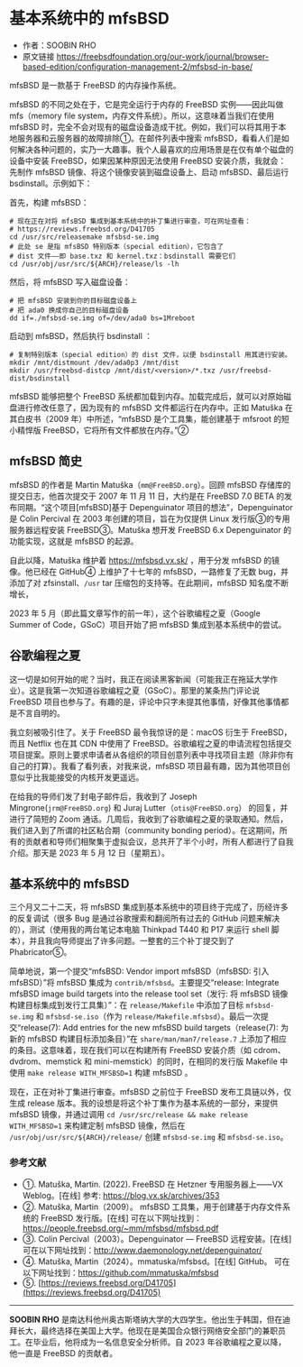 # 基本系统中的 mfsBSD

- 作者：SOOBIN RHO
- 原文链接 <https://freebsdfoundation.org/our-work/journal/browser-based-edition/configuration-management-2/mfsbsd-in-base/>


mfsBSD 是一款基于 FreeBSD 的内存操作系统。

mfsBSD 的不同之处在于，它是完全运行于内存的 FreeBSD 实例——因此叫做 mfs（memory file system，内存文件系统）。所以，这意味着当我们在使用 mfsBSD 时，完全不会对现有的磁盘设备造成干扰。例如，我们可以将其用于本地服务器和云服务器的故障排除①。在邮件列表中搜索 mfsBSD，看看人们是如何解决各种问题的，实乃一大趣事。我个人最喜欢的应用场景是在仅有单个磁盘的设备中安装 FreeBSD，如果因某种原因无法使用 FreeBSD 安装介质，我就会：先制作 mfsBSD 镜像、将这个镜像安装到磁盘设备上、启动 mfsBSD、最后运行 bsdinstall。示例如下：

 首先，构建 mfsBSD：

```
# 现在正在对将 mfsBSD 集成到基本系统中的补丁集进行审查，可在网址查看：
# https://reviews.freebsd.org/D41705
cd /usr/src/releasemake mfsbsd-se.img
# 此处 se 是指 mfsBSD 特别版本（special edition），它包含了
# dist 文件——即 base.txz 和 kernel.txz：bsdinstall 需要它们
cd /usr/obj/usr/src/${ARCH}/release/ls -lh
```

然后，将 mfsBSD 写入磁盘设备：

```
# 把 mfsBSD 安装到你的目标磁盘设备上
# 把 ada0 换成你自己的目标磁盘设备
dd if=./mfsbsd-se.img of=/dev/ada0 bs=1Mreboot
```

启动到 mfsBSD，然后执行 bsdinstall ：

```
# 复制特别版本（special edition）的 dist 文件，以便 bsdinstall 用其进行安装。
mkdir /mnt/distmount /dev/ada0p3 /mnt/dist
mkdir /usr/freebsd-distcp /mnt/dist/<version>/*.txz /usr/freebsd-dist/bsdinstall
```

mfsBSD 能够把整个 FreeBSD 系统都加载到内存。加载完成后，就可以对原始磁盘进行修改任意了，因为现有的 mfsBSD 文件都运行在内存中。正如 Matuška 在其白皮书（2009 年）中所述，“mfsBSD 是个工具集，能创建基于 mfsroot 的短小精悍版 FreeBSD，它将所有文件都放在内存。”②

## mfsBSD 简史

mfsBSD 的作者是 Martin Matuška（`mm@FreeBSD.org`）。回顾 mfsBSD 存储库的提交日志，他首次提交于 2007 年 11 月 11 日，大约是在 FreeBSD 7.0 BETA 的发布同期。“这个项目[mfsBSD]基于 Depenguinator 项目的想法”，Depenguinator 是 Colin Percival 在 2003 年创建的项目，旨在为仅提供 Linux 发行版③的专用服务器远程安装 FreeBSD③。Matuška 想开发 FreeBSD 6.x Depenguinator 的功能实现，这就是 mfsBSD 的起源。

自此以降，Matuška 维护着 <https://mfsbsd.vx.sk/> ，用于分发 mfsBSD 的镜像。他已经在 GitHub④ 上维护了十七年的 mfsBSD，一路修复了无数 bug，并添加了对 zfsinstall、`/usr` tar 压缩包的支持等。在此期间，mfsBSD 知名度不断增长，

2023 年 5 月（即此篇文章写作的前一年），这个谷歌编程之夏（Google Summer of Code，GSoC）项目开始了把 mfsBSD 集成到基本系统中的尝试。

## 谷歌编程之夏

这一切是如何开始的呢？当时，我正在阅读黑客新闻（可能我正在拖延大学作业）。这是我第一次知道谷歌编程之夏（GSoC）。那里的某条热门评论说 FreeBSD 项目也参与了。有趣的是，评论中只字未提其他事情，好像其他事情都是不言自明的。

我立刻被吸引住了。关于 FreeBSD 最令我惊讶的是：macOS 衍生于 FreeBSD，而且 Netflix 也在其 CDN 中使用了 FreeBSD。谷歌编程之夏的申请流程包括提交项目提案。原则上要求申请者从各组织的项目创意列表中寻找项目主题（除非你有自己的打算）。我看了看列表，对我来说，mfsBSD 项目最有趣，因为其他项目创意似乎比我能接受的内核开发更遥远。

在给我的导师们发了封电子邮件后，我收到了 Joseph Mingrone(`jrm@FreeBSD.org`) 和 Juraj Lutter（`otis@FreeBSD.org`） 的回复，并进行了简短的 Zoom 通话。几周后，我收到了谷歌编程之夏的录取通知。然后，我们进入到了所谓的社区粘合期（community bonding period）。在这期间，所有的贡献者和导师们相聚集于虚拟会议，总共开了半个小时，所有人都进行了自我介绍。那天是 2023 年 5 月 12 日（星期五）。

## 基本系统中的 mfsBSD

三个月又二十二天，将 mfsBSD 集成到基本系统中的项目终于完成了，历经许多的反复调试（很多 Bug 是通过谷歌搜索和翻阅所有过去的 GitHub 问题来解决的），测试（使用我的两台笔记本电脑 Thinkpad T440 和 P17 来运行 shell 脚本），并且我向导师提出了许多问题。一整套的三个补丁提交到了 Phabricator⑤。

简单地说，第一个提交“mfsBSD: Vendor import mfsBSD（mfsBSD: 引入 mfsBSD）”将 mfsBSD 集成为 `contrib/mfsbsd`。主要提交“release: Integrate mfsBSD image build targets into the release tool set（发行: 将 mfsBSD 镜像构建目标集成到发行工具集）”：在 `release/Makefile` 中添加了目标 `mfsbsd-se.img` 和 `mfsbsd-se.iso`（作为 `release/Makefile.mfsbsd`）。最后一次提交“release(7): Add entries for the new mfsBSD build targets（release(7): 为新的 mfsBSD 构建目标添加条目）”在 `share/man/man7/release.7` 上添加了相应的条目。这意味着，现在我们可以在构建所有 FreeBSD 安装介质（如 cdrom、dvdrom、memstick 和 mini-memstick）的同时，在相同的发行版 Makefile 中使用 `make release WITH_MFSBSD=1` 构建 mfsBSD  。

现在，正在对补丁集进行审查。mfsBSD 之前位于 FreeBSD 发布工具链以外，仅生成 release 版本。我的设想是将这个补丁集作为基本系统的一部分，来提供 mfsBSD 镜像，并通过调用 `cd /usr/src/release && make release WITH_MFSBSD=1` 来构建定制 mfsBSD 镜像，然后在 `/usr/obj/usr/src/${ARCH}/release/` 创建 `mfsbsd-se.img` 和 `mfsbsd-se.iso`。

### 参考文献

- ①. Matuška, Martin. (2022). FreeBSD 在 Hetzner 专用服务器上——VX Weblog。[在线] 参考: <https://blog.vx.sk/archives/353>
- ②. Matuška, Martin（2009）。 mfsBSD 工具集，用于创建基于内存文件系统的 FreeBSD 发行版。[在线] 可在以下网址找到：<https://people.freebsd.org/~mm/mfsbsd/mfsbsd.pdf>
- ③. Colin Percival（2003）。Depenguinator — FreeBSD 远程安装。[在线] 可在以下网址找到：<http://www.daemonology.net/depenguinator/>
- ④. Matuška, Martin（2024）。mmatuska/mfsbsd。[在线] GitHub。 可在以下网址找到：<https://github.com/mmatuska/mfsbsd>
- ⑤. [https://reviews.freebsd.org/D41705](https://reviews.freebsd.org/D41705)

---

**SOOBIN RHO** 是南达科他州奥古斯塔纳大学的大四学生。他出生于韩国，但在迪拜长大，最终选择在美国上大学。他现在是美国合众银行网络安全部门的兼职员工。在毕业后，他将成为一名信息安全分析师。自 2023 年谷歌编程之夏以降，他一直是 FreeBSD 的贡献者。

